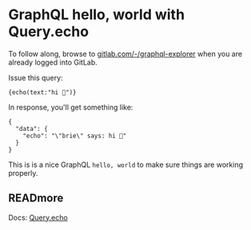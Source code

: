 # GraphQL hello, world with Query.echo

To follow along, browse to [gitlab.com/-/graphql-explorer](https://gitlab.com/-/graphql-explorer) when you are already logged into GitLab. 

Issue this query:

```
{echo(text:"hi 🌈")}
```

In response, you'll get something like:

```
{
  "data": {
    "echo": "\"brie\" says: hi 🌈"
  }
}
```

This is is a nice GraphQL `hello, world` to make sure things are working properly.


## READmore

Docs: [Query.echo](https://docs.gitlab.com/ee/api/graphql/reference/#queryecho)
